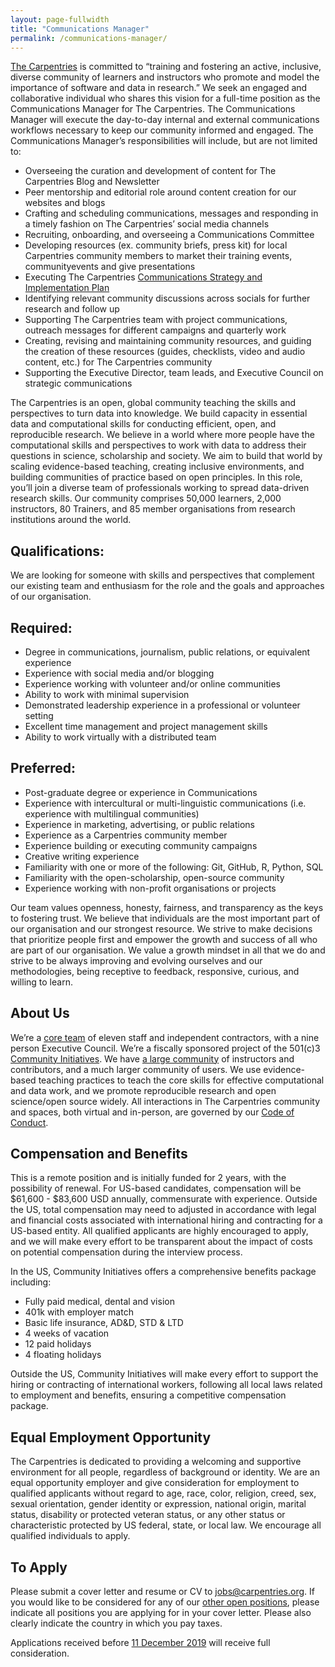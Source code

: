 ```yaml
---
layout: page-fullwidth
title: "Communications Manager"
permalink: /communications-manager/
---
```


[The Carpentries](http://carpentries.org) is committed to “training and fostering an active, inclusive, diverse community of learners 
and instructors who promote and model the importance of software and data in research.” We seek an engaged and collaborative individual
who shares this vision for a full-time position as the Communications Manager for The Carpentries. The Communications Manager will
execute the day-to-day internal and external communications workflows necessary to keep our community informed and engaged. The 
Communications Manager’s responsibilities will include, but are not limited to:  

- Overseeing the curation and development of content for The Carpentries Blog and Newsletter
- Peer mentorship and editorial role around content creation for our websites and blogs
- Crafting and scheduling communications, messages and responding in a timely fashion on The Carpentries’ social media channels
- Recruiting, onboarding, and overseeing a Communications Committee
- Developing resources (ex. community briefs, press kit) for local Carpentries community members to market their training events, communityevents and give presentations
- Executing The Carpentries [Communications Strategy and Implementation Plan](https://docs.carpentries.org/topic_folders/communications/resources/comms-strategy.html) 
- Identifying relevant community discussions across socials for further research and follow up
- Supporting The Carpentries team with project communications, outreach messages for different campaigns and quarterly work
- Creating, revising and maintaining community resources, and guiding the creation of these resources (guides, checklists, video and audio content, etc.) for The Carpentries community
- Supporting the Executive Director, team leads, and Executive Council on strategic communications

The Carpentries is an open, global community teaching the skills and perspectives to turn data into knowledge. We build capacity in 
essential data and computational skills for conducting efficient, open, and reproducible research. We believe in a world where more 
people have the computational skills and perspectives to work with data to address their questions in science, scholarship and society. 
We aim to build that world by scaling evidence-based teaching, creating inclusive environments, and building communities of practice 
based on open principles. In this role, you’ll join a diverse team of professionals working to spread data-driven research skills. Our 
community comprises 50,000 learners, 2,000 instructors, 80 Trainers, and 85 member organisations from research institutions around the 
world. 

## Qualifications:

We are looking for someone with skills and perspectives that complement our existing team and  enthusiasm for the role and the goals and 
approaches of our organisation.

## Required:

- Degree in communications, journalism, public relations, or equivalent experience
- Experience with social media and/or blogging
- Experience working with volunteer and/or online communities
- Ability to work with minimal supervision
- Demonstrated leadership experience in a professional or volunteer setting
- Excellent time management and project management skills
- Ability to work virtually with a distributed team

## Preferred: 

- Post-graduate degree or experience in Communications
- Experience with intercultural or multi-linguistic communications (i.e. experience with multilingual communities)
- Experience in marketing, advertising, or public relations 
- Experience as a Carpentries community member
- Experience building or executing community campaigns
- Creative writing experience
- Familiarity with one or more of the following: Git, GitHub, R, Python, SQL
- Familiarity with the open-scholarship, open-source community
- Experience working with non-profit organisations or projects

Our team values openness, honesty, fairness, and transparency as the keys to fostering trust. We believe that individuals are the most 
important part of our organisation and our strongest resource. We strive to make decisions that prioritize people first and empower the 
growth and success of all who are part of our organisation. We value a growth mindset in all that we do and strive to be always improving
and evolving ourselves and our methodologies, being receptive to feedback, responsive, curious, and willing to learn.

## About Us 

We’re a [core team](https://carpentries.org/team/) of eleven staff and independent contractors, with a nine person Executive Council. 
We’re a fiscally sponsored project of the 501(c)3 [Community Initiatives](http://communityin.org/). We have 
[a large community](https://carpentries.org/instructors-map/) of instructors and contributors, and a much larger community of users. 
We use evidence-based teaching practices to teach the core skills for effective computational and data work, and we promote reproducible 
research and open science/open source widely. All interactions in The Carpentries community and spaces, both virtual and in-person, are 
governed by our [Code of Conduct](https://docs.carpentries.org/topic_folders/policies/code-of-conduct.html#code-of-conduct-detailed-view).

## Compensation and Benefits

This is a remote position and is initially funded for 2 years, with the possibility of renewal. For US-based candidates, compensation 
will be $61,600 - $83,600 USD annually, commensurate with experience. Outside the US, total compensation may need to adjusted in 
accordance with 
legal and financial costs associated with international hiring and contracting for a US-based entity. All qualified applicants are highly
encouraged to apply, and we will make every effort to be transparent about the impact of costs on potential compensation during the 
interview process. 

In the US, Community Initiatives offers a comprehensive benefits package including:
- Fully paid medical, dental and vision
- 401k with employer match
- Basic life insurance, AD&D, STD & LTD
- 4 weeks of vacation
- 12 paid holidays
- 4 floating holidays

Outside the US, Community Initiatives will make every effort to support the hiring or contracting of international workers, following all local laws related to employment and benefits, ensuring a competitive compensation package.  

## Equal Employment Opportunity

The Carpentries is dedicated to providing a welcoming and supportive environment for all people, regardless of background or identity. 
We are an equal opportunity employer and give consideration for employment to qualified applicants without regard to age, race, color, 
religion, creed, sex, sexual orientation, gender identity or expression, national origin, marital status, disability or protected veteran
status, or any other status or characteristic protected by US federal, state, or local law.  We encourage all qualified individuals to 
apply. 

## To Apply
 
Please submit a cover letter and resume or CV to [jobs@carpentries.org](mailto:jobs@carpentries.org). If you would like to be considered 
for any of our [other open positions](http://carpentries.org/jobs), please indicate all positions you are applying for in your cover 
letter. Please also clearly indicate the country in which you pay taxes. 
 
Applications received before [11 December 2019](https://www.timeanddate.com/worldclock/fixedtime.html?iso=20191211T235959&p1=3400) 
will receive full consideration.
